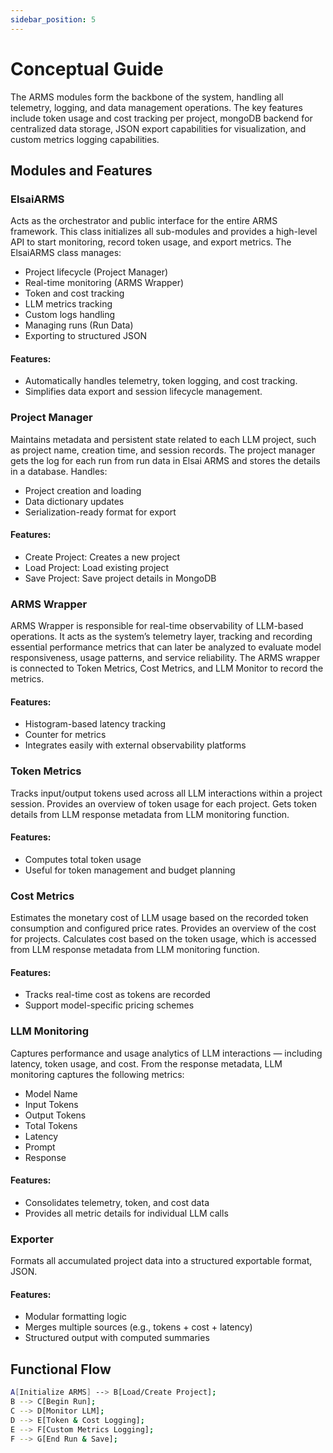 ```yaml
---
sidebar_position: 5
---
```


# Conceptual Guide

The ARMS modules form the backbone of the system, handling all telemetry, logging, and data management operations. The key features include token usage and cost tracking per project, mongoDB backend for centralized data storage, JSON export capabilities for visualization, and custom metrics logging capabilities. 

## Modules and Features
### ElsaiARMS 

Acts as the orchestrator and public interface for the entire ARMS framework. This class initializes all sub-modules and provides a high-level API to start monitoring, record token usage, and export metrics. The ElsaiARMS class manages: 
- Project lifecycle (Project Manager) 
- Real-time monitoring (ARMS Wrapper) 
- Token and cost tracking 
- LLM metrics tracking 
- Custom logs handling 
- Managing runs (Run Data) 
- Exporting to structured JSON 

#### Features: 

- Automatically handles telemetry, token logging, and cost tracking. 
- Simplifies data export and session lifecycle management. 

### Project Manager 

Maintains metadata and persistent state related to each LLM project, such as project name, creation time, and session records. The project manager gets the log for each run from run data in Elsai ARMS and stores the details in a database. Handles: 
- Project creation and loading 
- Data dictionary updates 
- Serialization-ready format for export 

#### Features: 

- Create Project: Creates a new project 
- Load Project: Load existing project 
- Save Project: Save project details in MongoDB 

### ARMS Wrapper 

ARMS Wrapper is responsible for real-time observability of LLM-based operations. It acts as the system’s telemetry layer, tracking and recording essential performance metrics that can later be analyzed to evaluate model responsiveness, usage patterns, and service reliability. The ARMS wrapper is connected to Token Metrics, Cost Metrics, and LLM Monitor to record the metrics. 

#### Features: 
- Histogram-based latency tracking 
- Counter for metrics 
- Integrates easily with external observability platforms 

### Token Metrics 

Tracks input/output tokens used across all LLM interactions within a project session. Provides an overview of token usage for each project. Gets token details from LLM response metadata from LLM monitoring function. 

#### Features: 

- Computes total token usage 
- Useful for token management and budget planning 

### Cost Metrics 

Estimates the monetary cost of LLM usage based on the recorded token consumption and configured price rates. Provides an overview of the cost for projects. Calculates cost based on the token usage, which is accessed from LLM response metadata from LLM monitoring function. 

#### Features: 
- Tracks real-time cost as tokens are recorded 
- Support model-specific pricing schemes 

### LLM Monitoring 

Captures performance and usage analytics of LLM interactions — including latency, token usage, and cost. From the response metadata, LLM monitoring captures the following metrics: 
- Model Name 
- Input Tokens 
- Output Tokens 
- Total Tokens 
- Latency 
- Prompt 
- Response 

#### Features: 

- Consolidates telemetry, token, and cost data 
- Provides all metric details for individual LLM calls 

### Exporter 

Formats all accumulated project data into a structured exportable format, JSON. 

#### Features: 
- Modular formatting logic 
- Merges multiple sources (e.g., tokens + cost + latency) 
- Structured output with computed summaries 

## Functional Flow

```bash
A[Initialize ARMS] --> B[Load/Create Project];
B --> C[Begin Run];
C --> D[Monitor LLM];
D --> E[Token & Cost Logging];
E --> F[Custom Metrics Logging];
F --> G[End Run & Save];
```
